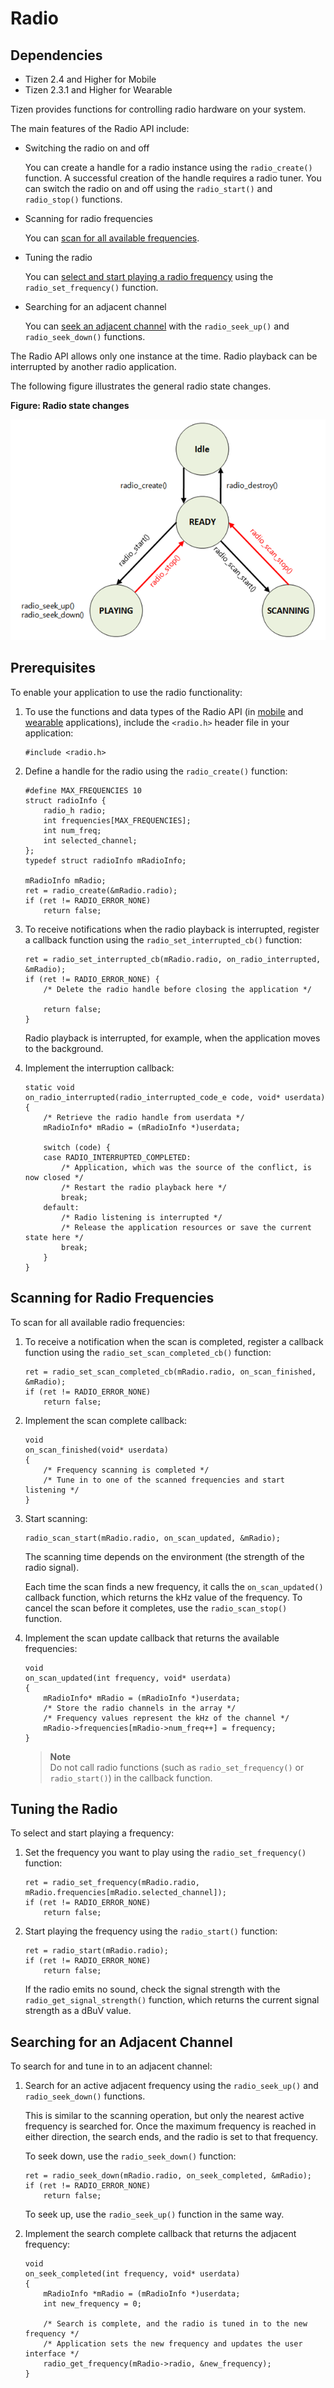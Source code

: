 # Radio
## Dependencies
- Tizen 2.4 and Higher for Mobile
- Tizen 2.3.1 and Higher for Wearable

Tizen provides functions for controlling radio hardware on your system.

The main features of the Radio API include:

- Switching the radio on and off

  You can create a handle for a radio instance using the `radio_create()` function. A successful creation of the handle requires a radio tuner. You can switch the radio on and off using the `radio_start()` and `radio_stop()` functions.

- Scanning for radio frequencies

  You can [scan for all available frequencies](#scan).

- Tuning the radio

  You can [select and start playing a radio frequency](#tune) using the `radio_set_frequency()` function.

- Searching for an adjacent channel

  You can [seek an adjacent channel](#seek) with the `radio_seek_up()` and `radio_seek_down()` functions.

The Radio API allows only one instance at the time. Radio playback can be interrupted by another radio application.

The following figure illustrates the general radio state changes.

**Figure: Radio state changes**

![Radio state changes](./media/radio_state_changes.png)

## Prerequisites

To enable your application to use the radio functionality:

1. To use the functions and data types of the Radio API (in [mobile](../../../../org.tizen.native.mobile.apireference/group__CAPI__MEDIA__RADIO__MODULE.html) and [wearable](../../../../org.tizen.native.wearable.apireference/group__CAPI__MEDIA__RADIO__MODULE.html) applications), include the `<radio.h>` header file in your application:

   ```
   #include <radio.h>
   ```

2. Define a handle for the radio using the `radio_create()` function:

   ```
   #define MAX_FREQUENCIES 10
   struct radioInfo {
       radio_h radio;
       int frequencies[MAX_FREQUENCIES];
       int num_freq;
       int selected_channel;
   };
   typedef struct radioInfo mRadioInfo;

   mRadioInfo mRadio;
   ret = radio_create(&mRadio.radio);
   if (ret != RADIO_ERROR_NONE)
       return false;
   ```

3. To receive notifications when the radio playback is interrupted, register a callback function using the `radio_set_interrupted_cb()` function:

   ```
   ret = radio_set_interrupted_cb(mRadio.radio, on_radio_interrupted, &mRadio);
   if (ret != RADIO_ERROR_NONE) {
       /* Delete the radio handle before closing the application */

       return false;
   }
   ```

   Radio playback is interrupted, for example, when the application moves to the background.

4. Implement the interruption callback:

   ```
   static void
   on_radio_interrupted(radio_interrupted_code_e code, void* userdata)
   {
       /* Retrieve the radio handle from userdata */
       mRadioInfo* mRadio = (mRadioInfo *)userdata;

       switch (code) {
       case RADIO_INTERRUPTED_COMPLETED:
           /* Application, which was the source of the conflict, is now closed */
           /* Restart the radio playback here */
           break;
       default:
           /* Radio listening is interrupted */
           /* Release the application resources or save the current state here */
           break;
       }
   }
   ```

## Scanning for Radio Frequencies

To scan for all available radio frequencies:

1. To receive a notification when the scan is completed, register a callback function using the `radio_set_scan_completed_cb()` function:

   ```
   ret = radio_set_scan_completed_cb(mRadio.radio, on_scan_finished, &mRadio);
   if (ret != RADIO_ERROR_NONE)
       return false;
   ```

2. Implement the scan complete callback:

   ```
   void
   on_scan_finished(void* userdata)
   {
       /* Frequency scanning is completed */
       /* Tune in to one of the scanned frequencies and start listening */
   }
   ```

3. Start scanning:

   ```
   radio_scan_start(mRadio.radio, on_scan_updated, &mRadio);
   ```

   The scanning time depends on the environment (the strength of the radio signal).

   Each time the scan finds a new frequency, it calls the `on_scan_updated()` callback function, which returns the kHz value of the frequency. To cancel the scan before it completes, use the `radio_scan_stop()` function.

4. Implement the scan update callback that returns the available frequencies:

   ```
   void
   on_scan_updated(int frequency, void* userdata)
   {
       mRadioInfo* mRadio = (mRadioInfo *)userdata;
       /* Store the radio channels in the array */
       /* Frequency values represent the kHz of the channel */
       mRadio->frequencies[mRadio->num_freq++] = frequency;
   }
   ```

   > **Note**  
   > Do not call radio functions (such as `radio_set_frequency()` or `radio_start()`) in the callback function.

## Tuning the Radio

To select and start playing a frequency:

1. Set the frequency you want to play using the `radio_set_frequency()` function:

   ```
   ret = radio_set_frequency(mRadio.radio, mRadio.frequencies[mRadio.selected_channel]);
   if (ret != RADIO_ERROR_NONE)
       return false;
   ```

2. Start playing the frequency using the `radio_start()` function:

   ```
   ret = radio_start(mRadio.radio);
   if (ret != RADIO_ERROR_NONE)
       return false;
   ```

   If the radio emits no sound, check the signal strength with the `radio_get_signal_strength()` function, which returns the current signal strength as a dBuV value.

## Searching for an Adjacent Channel

To search for and tune in to an adjacent channel:

1. Search for an active adjacent frequency using the `radio_seek_up()` and `radio_seek_down()` functions.

   This is similar to the scanning operation, but only the nearest active frequency is searched for. Once the maximum frequency is reached in either direction, the search ends, and the radio is set to that frequency.

   To seek down, use the `radio_seek_down()` function:

   ```
   ret = radio_seek_down(mRadio.radio, on_seek_completed, &mRadio);
   if (ret != RADIO_ERROR_NONE)
       return false;
   ```

   To seek up, use the `radio_seek_up()` function in the same way.

2. Implement the search complete callback that returns the adjacent frequency:

   ```
   void
   on_seek_completed(int frequency, void* userdata)
   {
       mRadioInfo *mRadio = (mRadioInfo *)userdata;
       int new_frequency = 0;

       /* Search is complete, and the radio is tuned in to the new frequency */
       /* Application sets the new frequency and updates the user interface */
       radio_get_frequency(mRadio->radio, &new_frequency);
   }
   ```